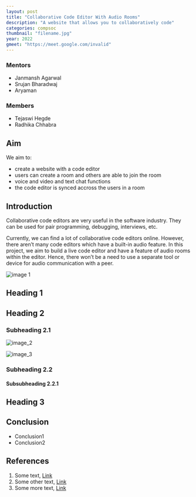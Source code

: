 ```yaml
---
layout: post
title: "Collaborative Code Editor With Audio Rooms"
description: "A website that allows you to collaboratively code"
categories: compsoc
thumbnail: "filename.jpg"
year: 2022
gmeet: "https://meet.google.com/invalid"
---
```



### Mentors

- Janmansh Agarwal
- Srujan Bharadwaj
- Aryaman


### Members

- Tejaswi Hegde
- Radhika Chhabra


## Aim

We aim to:
- create a website with a code editor
- users can create a room and others are able to join the room
- voice and video and text chat functions
- the code editor is synced accross the users in a room

## Introduction

Collaborative code editors are very useful in the software industry. They can be used for
pair programming, debugging, interviews, etc.

Currently, we can find a lot of collaborative code editors online. However, there aren’t
many code editors which have a built-in audio feature. In this project, we aim to build a live
code editor and have a feature of audio rooms within the editor. Hence, there won’t be a
need to use a separate tool or device for audio communication with a peer.


![image 1](/virtual-expo/assets/img/SIG/img1.jpg)


## Heading 1


## Heading 2


### Subheading 2.1


![image_2](/virtual-expo/assets/img/SIG/img2.jpg)


![image_3](/virtual-expo/assets/img/SIG/img3.jpg)


### Subheading 2.2


#### Subsubheading 2.2.1


## Heading 3


## Conclusion


- Conclusion1
- Conclusion2


## References


1. Some text, [Link](https://ieee.nitk.ac.in)
2. Some other text, [Link](https://ieee.nitk.ac.in)
3. Some more text, [Link](https://ieee.nitk.ac.in)
<!--stackedit_data:
eyJoaXN0b3J5IjpbOTY5ODczNDI2XX0=
-->